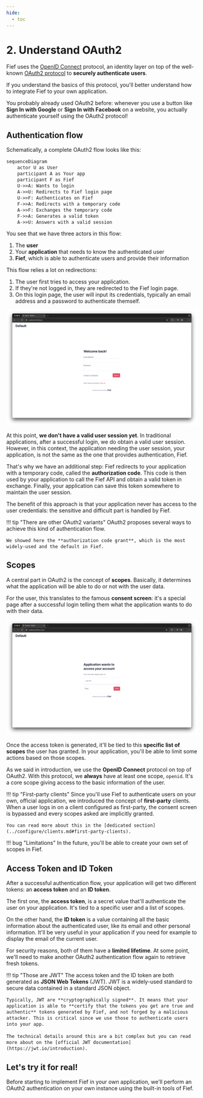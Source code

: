 ```yaml
---
hide:
  - toc
---
```


# 2. Understand OAuth2

Fief uses the [OpenID Connect](https://openid.net/connect/) protocol, an identity layer on top of the well-known [OAuth2 protocol](https://oauth.net/2/) to **securely authenticate users**.

If you understand the basics of this protocol, you'll better understand how to integrate Fief to your own application.

You probably already used OAuth2 before: whenever you use a button like **Sign In with Google** or **Sign In with Facebook** on a website, you actually authenticate yourself using the OAuth2 protocol!

## Authentication flow

Schematically, a complete OAuth2 flow looks like this:

```mermaid
sequenceDiagram
    actor U as User
    participant A as Your app
    participant F as Fief
    U->>A: Wants to login
    A->>U: Redirects to Fief login page
    U->>F: Authenticates on Fief
    F->>A: Redirects with a temporary code
    A->>F: Exchanges the temporary code
    F->>A: Generates a valid token
    A->>U: Answers with a valid session
```

You see that we have three actors in this flow:

1. The **user**
2. Your **application** that needs to know the authenticated user
3. **Fief**, which is able to authenticate users and provide their information

This flow relies a lot on redirections:

1. The user first tries to access your application.
2. If they're not logged in, they are redirected to the Fief login page.
3. On this login page, the user will input its credentials, typically an email address and a password to authenticate themself.

![Fief consent screen](../assets/images/fief-login.png)

At this point, **we don't have a valid user session yet**. In traditional applications, after a successful login, we do obtain a valid user session. However, in this context, the application needing the user session, your application, is not the same as the one that provides authentication, Fief.

That's why we have an additional step: Fief redirects to your application with a temporary code, called the **authorization code**. This code is then used by your application to call the Fief API and obtain a valid token in exchange. Finally, your application can save this token somewhere to maintain the user session.

The benefit of this approach is that your application never has access to the user credentials: the sensitive and difficult part is handled by Fief.

!!! tip "There are other OAuth2 variants"
    OAuth2 proposes several ways to achieve this kind of authentication flow.

    We showed here the **authorization code grant**, which is the most widely-used and the default in Fief.

## Scopes

A central part in OAuth2 is the concept of **scopes**. Basically, it determines what the application will be able to do or not with the user data.

For the user, this translates to the famous **consent screen**: it's a special page after a successful login telling them what the application wants to do with their data.

![Fief consent screen](../assets/images/fief-consent-screen.png)

Once the access token is generated, it'll be tied to this **specific list of scopes** the user has granted. In your application, you'll be able to limit some actions based on those scopes.

As we said in introduction, we use the **OpenID Connect** protocol on top of OAuth2. With this protocol, we **always** have at least one scope, `openid`. It's a core scope giving access to the basic information of the user.

!!! tip "First-party clients"
    Since you'll use Fief to authenticate users on your own, official application, we introduced the concept of **first-party** clients. When a user logs in on a client configured as first-party, the consent screen is bypassed and every scopes asked are implicitly granted.

    You can read more about this in the [dedicated section](../configure/clients.md#first-party-clients).

!!! bug "Limitations"
    In the future, you'll be able to create your own set of scopes in Fief.

## Access Token and ID Token

After a successful authentication flow, your application will get two different tokens: an **access token** and an **ID token**.

The first one, the **access token**, is a secret value that'll authenticate the user on your application. It's tied to a specific user and a list of scopes.

On the other hand, the **ID token** is a value containing all the basic information about the authenticated user, like its email and other personal information. It'll be very useful in your application if you need for example to display the email of the current user.

For security reasons, both of them have a **limited lifetime**. At some point, we'll need to make another OAuth2 authentication flow again to retrieve fresh tokens.

!!! tip "Those are JWT"
    The access token and the ID token are both generated as **JSON Web Tokens** (JWT). JWT is a widely-used standard to secure data contained in a standard JSON object.

    Typically, JWT are **cryptographically signed**. It means that your application is able to **certify that the tokens you get are true and authentic** tokens generated by Fief, and not forged by a malicious attacker. This is critical since we use those to authenticate users into your app.

    The technical details around this are a bit complex but you can read more about on the [official JWT documentation](https://jwt.io/introduction).

## Let's try it for real!

Before starting to implement Fief in your own application, we'll perform an OAuth2 authentication on your own instance using the built-in tools of Fief.
